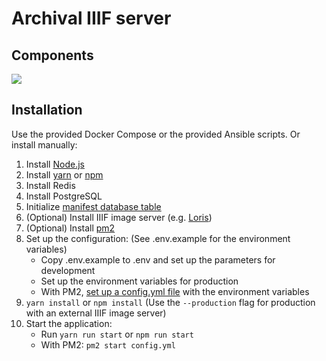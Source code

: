 # Archival IIIF server

## Components

![](https://github.com/archival-IIIF/server/blob/iish/doc/components/components.png)

## Installation

Use the provided Docker Compose or the provided Ansible scripts. Or install manually:

1. Install [Node.js](https://nodejs.org/en/https://nodejs.org/en/)
1. Install [yarn](https://yarnpkg.com) or [npm](https://www.npmjs.com/)
1. Install Redis
1. Install PostgreSQL
1. Initialize [manifest database table](https://github.com/archival-IIIF/server/blob/master/doc/database/create.sql) 
1. (Optional) Install IIIF image server (e.g. [Loris](https://github.com/loris-imageserver/loris))
1. (Optional) Install [pm2](https://pm2.io/runtime/)
1. Set up the configuration: (See .env.example for the environment variables)
    * Copy .env.example to .env and set up the parameters for development
    * Set up the environment variables for production
    * With PM2, [set up a config.yml file](https://pm2.io/doc/en/runtime/guide/ecosystem-file/) with the environment variables
1. `yarn install` or `npm install` (Use the `--production` flag for production with an external IIIF image server)
1. Start the application:
    * Run `yarn run start` or  `npm run start`
    * With PM2: `pm2 start config.yml`
